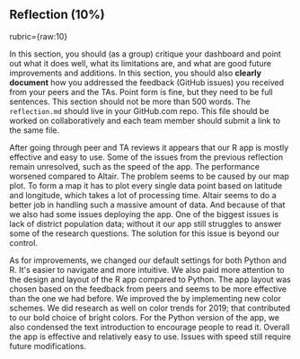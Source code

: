 ## Reflection (10%)
rubric={raw:10}

In this section, you should (as a group) critique your dashboard and point out what it does well, what its limitations are, and what are good future improvements and additions. 
In this section, you should also **clearly document** how you addressed the feedback (GitHub issues) you received from your peers and the TAs.
Point form is fine, but they need to be full sentences.
This section should not be more than 500 words.
The `reflection.md` should live in your GitHub.com repo.
This file should be worked on collaboratively and each team member should submit a link to the same file.


After going through peer and TA reviews it appears that our R app is mostly effective and easy to use. Some of the issues from the previous reflection remain unresolved, such as the speed of the app. The performance worsened compared to Altair. The problem seems to be caused by our map plot. To form a map it has to plot every single data point based on latitude and longitude, which takes a lot of processing time. Altair seems to do a better job in handling such a massive amount of data. And because of that we also had some issues deploying the app. One of the biggest issues is lack of district population data; without it our app still struggles to answer some of the research questions. The solution for this issue is beyond our control.

As for improvements, we changed our default settings for both Python and R. It's easier to navigate and more intuitive. We also paid more attention to the design and layout of the R app compared to Python. The app layout was chosen based on the feedback from peers and seems to be more effective than the one we had before. We improved the by implementing new color schemes. We did research as well on color trends for 2019; that contributed to our bold choice of bright colors. For the Python version of the app, we also condensed the text introduction to encourage people to read it.
Overall the app is effective and relatively easy to use. Issues with speed still require future modifications.  